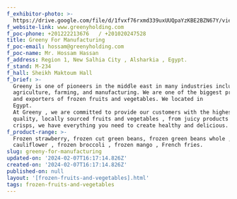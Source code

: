 ```yaml
---
f_exhibitor-photo: >-
  https://drive.google.com/file/d/1fvxf76rxmd339uxUUQpaYzKBE2BZN67Y/view?usp=drive_link
f_website-link: www.greenyholding.com
f_poc-phone: +201222213676   / +201020247528
title: Greeny For Manufacturing
f_poc-email: hossam@greenyholding.com
f_poc-name: Mr. Hossam Hassan
f_address: Region 1, New Salhia City , Alsharkia , Egypt.
f_stand: M-234
f_hall: Sheikh Maktoum Hall
f_brief: >-
  Greeny is one of pioneers in the middle east in many industries including
  agriculture, farming, and manufacturing. We are one of the biggest producers
  and exporters of frozen fruits and vegetables. We located in
  Egypt.                                                                           
  At Greeny , we are committed to provide our customers with the highest
  quality, locally sourced fruits and vegetables , from juicy products to
  crisps, we have everything you need to create healthy and delicious.
f_product-range: >-
  Frozen strawberry, frozen cut green beans, frozen green beans whole , frozen
  cauliflower , frozen broccoli , frozen mango , French fries.
slug: greeny-for-manufacturing
updated-on: '2024-02-07T16:17:14.826Z'
created-on: '2024-02-07T16:17:14.826Z'
published-on: null
layout: '[frozen-fruits-and-vegetables].html'
tags: frozen-fruits-and-vegetables
---
```



